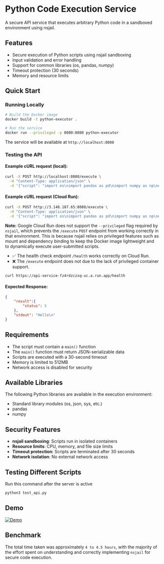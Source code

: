 # Python Code Execution Service

A secure API service that executes arbitrary Python code in a sandboxed environment using nsjail.

## Features

- Secure execution of Python scripts using nsjail sandboxing
- Input validation and error handling
- Support for common libraries (os, pandas, numpy)
- Timeout protection (30 seconds)
- Memory and resource limits

## Quick Start

### Running Locally

```bash
# Build the Docker image
docker build -t python-executor .

# Run the service
docker run --privileged -p 8080:8080 python-executor
```

The service will be available at `http://localhost:8080`

### Testing the API

#### Example cURL request (local):

```bash
curl -X POST http://localhost:8080/execute \
  -H "Content-Type: application/json" \
  -d '{"script": "import os\nimport pandas as pd\nimport numpy as np\ndef main():\n    print(\"Hello\")\n    a = 2\n    b = a + 3\n    return {\"status\": b}"}'
```

#### Example cURL request (Cloud Run):

```bash
curl -X POST http://3.148.187.65:8080/execute \
  -H "Content-Type: application/json" \
  -d '{"script": "import os\nimport pandas as pd\nimport numpy as np\ndef main():\n    print(\"hello\")\n    a = 2\n    b = a + 3\n    return {\"status\": b}"}'
```

**Note:** Google Cloud Run does not support the ``--privileged`` flag required by ``nsjail``, which prevents the ``/execute`` ``POST`` endpoint from working correctly in that environment. This is because nsjail relies on privileged features such as mount and dependency binding to keep the Docker image lightweight and to dynamically execute user-submitted scripts.
- ✅ The health check endpoint ``/health`` works correctly on Cloud Run.
- ❌ The ``/execute`` endpoint does not due to the lack of privileged container support.

```bash
curl https://api-service-fz4rdzczxq-uc.a.run.app/health     
```


#### Expected Response:

```json
{   
    "result":{
        "status": 5
    },
    "stdout": "Hello\n"
}
```

## Requirements

- The script must contain a `main()` function
- The `main()` function must return JSON-serializable data
- Scripts are executed with a 30-second timeout
- Memory is limited to 512MB
- Network access is disabled for security

## Available Libraries

The following Python libraries are available in the execution environment:
- Standard library modules (os, json, sys, etc.)
- pandas
- numpy

## Security Features

- **nsjail sandboxing**: Scripts run in isolated containers
- **Resource limits**: CPU, memory, and file size limits
- **Timeout protection**: Scripts are terminated after 30 seconds
- **Network isolation**: No external network access

## Testing Different Scripts

Run this command after the server is active

```bash
python3 test_api.py
```

## Demo
[![Demo](https://img.youtube.com/vi/1jhwrumuiPE/0.jpg)](https://youtu.be/1jhwrumuiPE)

## Benchmark 

The total time taken was approximately ``4 to 4.5 hours``, with the majority of the effort spent on understanding and correctly implementing ``nsjail`` for secure code execution.

